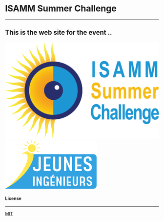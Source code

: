 # ISAMM Summer Challenge
---
## This is the web site for the event .. 
  ![logo-event](assets/images/LOGO.png)
  ![logo-club](assets/images/J2I.png)
#### License
---
[MIT](https://choosealicense.com/licenses/mit/)

